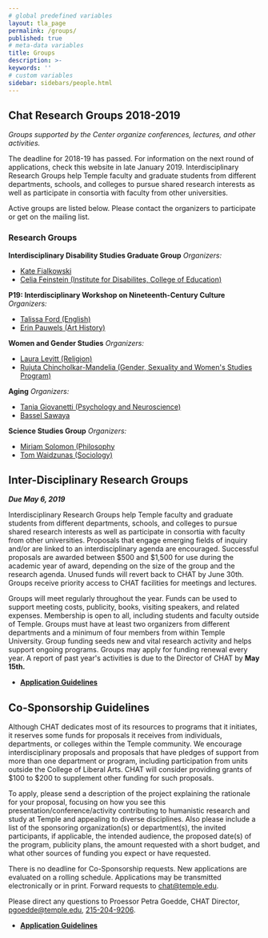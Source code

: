 ```yaml
---
# global predefined variables
layout: tla_page
permalink: /groups/
published: true
# meta-data variables
title: Groups
description: >-
keywords: ''
# custom variables
sidebar: sidebars/people.html
---
```

## Chat Research Groups 2018-2019
_Groups supported by the Center organize conferences, lectures, and other activities._ 

The deadline for 2018-19 has passed. For information on the next round of applications, check this website in late January 2019.
Interdisciplinary Research Groups help Temple faculty and graduate students from different departments, schools, and colleges to pursue shared research interests as well as participate in consortia with faculty from other universities.

Active groups are listed below. Please contact the organizers to participate or get on the mailing list. 

### Research Groups

**Interdisciplinary Disability Studies Graduate Group**
_Organizers:_<br> 
- [Kate Fialkowski](mailto:kate.fialkowski@temple.edu)<br>
- [Celia Feinstein (Institute for Disabilites, College of Education)](mailto:shoes100@temple.edu)<br>

**P19: Interdisciplinary Workshop on Nineteenth-Century Culture**
_Organizers:_<br> 
- [Talissa Ford (English)](https://liberalarts.temple.edu/academics/faculty/ford-talissa)<br>
- [Erin Pauwels (Art History)](https://tyler.temple.edu/faculty/erin-pauwels)<br>

**Women and Gender Studies**
_Organizers:_<br>  
- [Laura Levitt (Religion)](https://liberalarts.temple.edu/academics/faculty/levitt-laura)
- [Rujuta Chincholkar-Mandelia (Gender, Sexuality and Women's Studies Program)]()

**Aging**
_Organizers:_<br> 
- [Tania Giovanetti (Psychology and Neuroscience)](https://liberalarts.temple.edu/academics/faculty/giovannetti-tania)
- [Bassel Sawaya](mailto:bassel.sawaya@temple.edu)

**Science Studies Group**
_Organizers:_<br>  
- [Miriam Solomon (Philosophy](https://liberalarts.temple.edu/academics/faculty/solomon-miriam)
- [Tom Waidzunas (Sociology)](https://liberalarts.temple.edu/academics/faculty/waidzunas-tom)

## Inter-Disciplinary Research Groups
**_Due May 6, 2019_**

Interdisciplinary Research Groups help Temple faculty and graduate students from different departments, schools, and colleges to pursue shared research interests as well as participate in consortia with faculty from other universities. Proposals that engage emerging fields of inquiry and/or are linked to an interdisciplinary agenda are encouraged. Successful proposals are awarded between $500 and $1,500 for use during the academic year of award, depending on the size of the group and the research agenda. Unused funds will revert back to CHAT by June 30th. Groups receive priority access to CHAT facilities for meetings and lectures.

Groups will meet regularly throughout the year. Funds can be used to support meeting costs, publicity, books, visiting speakers, and related expenses. Membership is open to all, including students and faculty outside of Temple. Groups must have at least two organizers from different departments and a minimum of four members from within Temple University. Group funding seeds new and vital research activity and helps support ongoing programs. Groups may apply for funding renewal every year. A report of past year's activities is due to the Director of CHAT by **May 15th.**

- **[Application Guidelines](https://liberalarts.temple.edu/sites/liberalarts/files/IRG18-19.pdf)**

## Co-Sponsorship Guidelines
Although CHAT dedicates most of its resources to programs that it initiates, it reserves some funds for proposals it receives from individuals, departments, or colleges within the Temple community. We encourage interdisciplinary proposals and proposals that have pledges of support from more than one department or program, including participation from units outside the College of Liberal Arts. CHAT will consider providing grants of $100 to $200 to supplement other funding for such proposals.

To apply, please send a description of the project explaining the rationale for your proposal, focusing on how you see this presentation/conference/activity contributing to humanistic research and study at Temple and appealing to diverse disciplines. Also please include a list of the sponsoring organization(s) or department(s), the invited participants, if applicable, the intended audience, the proposed date(s) of the program, publicity plans, the amount requested with a short budget, and what other sources of funding you expect or have requested.

There is no deadline for Co-Sponsorship requests. New applications are evaluated on a rolling schedule. Applications may be transmitted electronically or in print. Forward requests to [chat@temple.edu](mailto:chat@temple.edu).

Please direct any questions to Proessor Petra Goedde, CHAT Director, [pgoedde@temple.edu](mailto:pgoedde@temple.edu), [215-204-9206](tel:2152049206).

- **[Application Guidelines](https://liberalarts.temple.edu/sites/liberalarts/files/Cosponsorship.pdf)**
